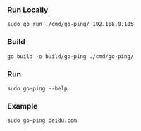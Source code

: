 
### Run Locally

```shell script
sudo go run ./cmd/go-ping/ 192.168.0.105
```

### Build

```shell script
go build -o build/go-ping ./cmd/go-ping/
```

### Run

```shell script
sudo go-ping --help
```

### Example

```shell script
sudo go-ping baidu.com
```

